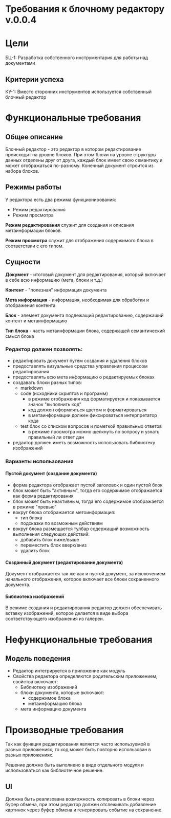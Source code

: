 # Требования к блочному редактору v.0.0.4

# Цели 

БЦ-1: Разработка собственного инструментария для работы над документами



## Критерии успеха

КУ-1: Вместо сторонних инструментов используется собственный блочный редактор

# Функциональные требования

## Общее описание

Блочный редактор - это редактор в котором редактирование происходит на уровне блоков. При этом блоки на уровне структуры данных отделены друг от друга, каждый блок имеет свою семантику и может отображаться по-разному. Конечный документ строится из набора блоков.

## Режимы работы

У редактора есть два режима функционирования:

- Режим редактирования
- Режим просмотра

**Режим редактирования** служит для создания и описания метаинформации блоков.

**Режим просмотра** служит для отображения содержимого блока в соответствии с его типом.

## Сущности

**Документ** - итоговый документ для редактирования, который включает в себе всю информацию (мета, блоки и т.д.)

**Контент** - "полезная" информация документа

**Мета информация** - информация, необходимая для обработки и отображения контента

**Блок** - элемент документа подлежащий редактированию, содержащий контент и метаинформацию

**Тип блока** - часть метаинформации блока, содержащей семантический смысл блока

### Редактор должен позволять:

- редактировать документ путем создания и удаления блоков
- предоставлять визуальные средства управления процессом редактирования
- предоставлять всю мета информацию о редактируемых блоках
- создавать блоки разных типов:
   - markdown 
   - code (исходники скриптов и программ)
      + в режиме отображения код форматируется и показывается значок "выполнить код"
      + код должен оформляться цветом и форматироваться
      + в метаинформации должен фиксироваться интерпретатор кода
   - test блок со списком вопросов и пометкой правильных ответов
      + в режиме просмотра можно щелкнуть по вопросу и узнать правильный ли ответ дан
- редактор должен иметь возможность использовать библиотеку изображений


### Варианты использования

#### Пустой документ (создание документа)

- форма редактора отображает пустой заголовок и  один пустой блок
- блок может быть "активным", тогда его содержимое отображается как форма редактирования
- блок может быть неактивным, тогда его содержимое отображается в режиме "превью"
- вокруг блока отображается метоинформация:
  - тип блока
  - подсказки по возможным действиям
- вокруг блока размещается тулбар содержащий возможность выполнения следующих действий:
  - добавить блок ниже/выше
  - переместить блок вверх/вниз
  - удалить блок

#### Созданный документ (редактирование документа)

Документ отображается так же как и пустой документ, за исключением начального отображения, которое включает все блоки сохраненного документа.

#### Библиотека изображений

В режиме создания и редактирования редактор должен обеспечивать вставку изображений, которое делается в виде выбора соответствующего изображения из галереи.


# Нефункциональные требования

## Модель поведения

- Редактор интегрируется в приложение как модуль
- Свойства редактора определяются родительским приложением, свойства включают:
   - Библиотеку изображений
   - блоки документа, которые включают:
      - содержимое блока
      - метаинформацию блока
   -  мета информацию документа


# Производные требования

Так как функция редактирования является часто используемой в разных приложениях, то код может быть повторно использован в разных приложениях.

Решение должно быть выполнено в виде отдельного модуля и использоваться как библиотечное решение.

## UI

Должна быть реализована возможность копировать в блоки через буфер обмена, при этом редактор должен отслеживать добавление картинок через буфер обмена и генерировать событие на сохранение.
